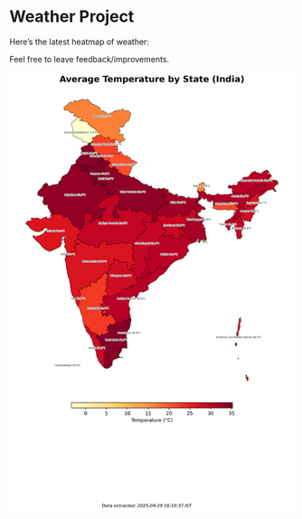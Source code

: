 # Weather Project

Here’s the latest heatmap of weather:

Feel free to leave feedback/improvements.

![India Heatmap](docs/assets/india_heatmap.png?v=DA6227)
